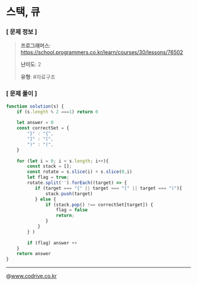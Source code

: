 # 스택, 큐

### [ 문제 정보 ]
> **프로그래머스**: https://school.programmers.co.kr/learn/courses/30/lessons/76502
> 
> **난이도**: 2
>
> **유형**: #자료구조


### [ 문제 풀이 ]
```JavaScript
function solution(s) {
    if (s.length % 2 ===1) return 0
    
    let answer = 0
    const correctSet = {
        "}" : "{",
        "]" : "[",
        ")" : "(",
    }
    
    for (let i = 0; i < s.length; i++){
        const stack = [];
        const rotate = s.slice(i) + s.slice(0,i)
        let flag = true;
        rotate.split('').forEach((target) => {
           if (target === "{" || target === "[" || target === "("){
               stack.push(target)
           } else {
               if (stack.pop() !== correctSet[target]) {
                   flag = false
                   return;
               }
            }
        } )
        
        if (flag) answer ++
    }
    return answer
}
```


---
@www.codrive.co.kr